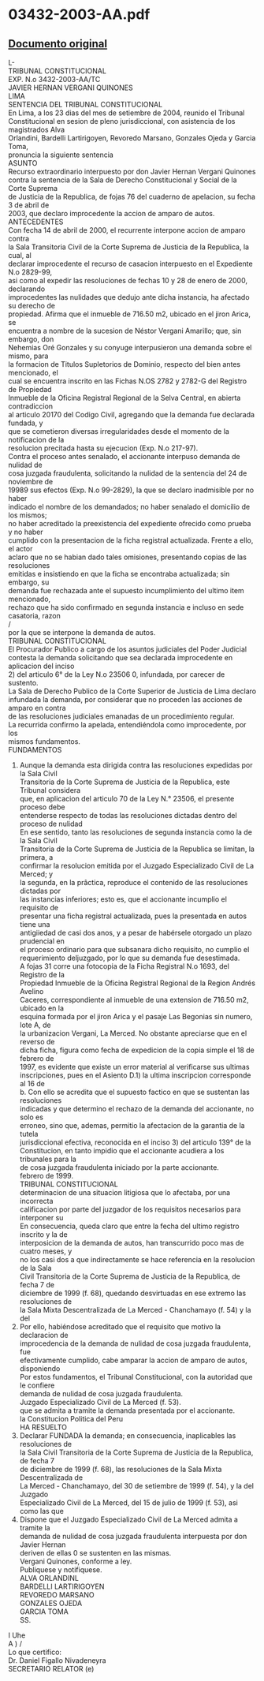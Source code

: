 
03432-2003-AA.pdf
=================
  
[Documento original](https://tc.gob.pe/jurisprudencia/2004/03432-2003-AA.pdf)  
---  
L-  
TRIBUNAL CONSTITUCIONAL  
EXP. N.o 3432-2003-AA/TC  
JAVIER HERNAN VERGANI QUINONES  
LIMA  
SENTENCIA DEL TRIBUNAL CONSTITUCIONAL  
En Lima, a los 23 dias del mes de setiembre de 2004, reunido el Tribunal  
Constitucional en sesion de pleno jurisdiccional, con asistencia de los magistrados Alva  
Orlandini, Bardelli Lartirigoyen, Revoredo Marsano, Gonzales Ojeda y Garcia Toma,  
pronuncia la siguiente sentencia  
ASUNTO  
Recurso extraordinario interpuesto por don Javier Hernan Vergani Quinones  
contra la sentencia de la Sala de Derecho Constitucional y Social de la Corte Suprema  
de Justicia de la Republica, de fojas 76 del cuaderno de apelacion, su fecha 3 de abril de  
2003, que declaro improcedente la accion de amparo de autos.  
ANTECEDENTES  
Con fecha 14 de abril de 2000, el recurrente interpone accion de amparo contra  
la Sala Transitoria Civil de la Corte Suprema de Justicia de la Republica, la cual, al  
declarar improcedente el recurso de casacion interpuesto en el Expediente N.o 2829-99,  
asi como al expedir las resoluciones de fechas 10 y 28 de enero de 2000, declarando  
improcedentes las nulidades que dedujo ante dicha instancia, ha afectado su derecho de  
propiedad. Afirma que el inmueble de 716.50 m2, ubicado en el jiron Arica, se  
encuentra a nombre de la sucesion de Néstor Vergani Amarillo; que, sin embargo, don  
Nehemias Oré Gonzales y su conyuge interpusieron una demanda sobre el mismo, para  
la formacion de Titulos Supletorios de Dominio, respecto del bien antes mencionado, el  
cual se encuentra inscrito en las Fichas N.OS 2782 y 2782-G del Registro de Propiedad  
Inmueble de la Oficina Registral Regional de la Selva Central, en abierta contradiccion  
al articulo 20170 del Codigo Civil, agregando que la demanda fue declarada fundada, y  
que se cometieron diversas irregularidades desde el momento de la notificacion de la  
resolucion precitada hasta su ejecucion (Exp. N.o 217-97).  
Contra el proceso antes senalado, el accionante interpuso demanda de nulidad de  
cosa juzgada fraudulenta, solicitando la nulidad de la sentencia del 24 de noviembre de  
19989 sus efectos (Exp. N.o 99-2829), la que se declaro inadmisible por no haber  
indicado el nombre de los demandados; no haber senalado el domicilio de los mismos;  
no haber acreditado la preexistencia del expediente ofrecido como prueba y no haber  
cumplido con la presentacion de la ficha registral actualizada. Frente a ello, el actor  
aclaro que no se habian dado tales omisiones, presentando copias de las resoluciones  
emitidas e insistiendo en que la ficha se encontraba actualizada; sin embargo, su  
demanda fue rechazada ante el supuesto incumplimiento del ultimo item mencionado,  
rechazo que ha sido confirmado en segunda instancia e incluso en sede casatoria, razon  
/  
por la que se interpone la demanda de autos.  
TRIBUNAL CONSTITUCIONAL  
El Procurador Publico a cargo de los asuntos judiciales del Poder Judicial  
contesta la demanda solicitando que sea declarada improcedente en aplicacion del inciso  
2) del articulo 6° de la Ley N.o 23506 0, infundada, por carecer de sustento.  
La Sala de Derecho Publico de la Corte Superior de Justicia de Lima declaro  
infundada la demanda, por considerar que no proceden las acciones de amparo en contra  
de las resoluciones judiciales emanadas de un procedimiento regular.  
La recurrida confirmo la apelada, entendiéndola como improcedente, por los  
mismos fundamentos.  
FUNDAMENTOS  
1. Aunque la demanda esta dirigida contra las resoluciones expedidas por la Sala Civil  
Transitoria de la Corte Suprema de Justicia de la Republica, este Tribunal considera  
que, en aplicacion del articulo 70 de la Ley N.° 23506, el presente proceso debe  
entenderse respecto de todas las resoluciones dictadas dentro del proceso de nulidad  
En ese sentido, tanto las resoluciones de segunda instancia como la de la Sala Civil  
Transitoria de la Corte Suprema de Justicia de la Republica se limitan, la primera, a  
confirmar la resolucion emitida por el Juzgado Especializado Civil de La Merced; y  
la segunda, en la prâctica, reproduce el contenido de las resoluciones dictadas por  
las instancias inferiores; esto es, que el accionante incumplio el requisito de  
presentar una ficha registral actualizada, pues la presentada en autos tiene una  
antigiiedad de casi dos anos, y a pesar de habérsele otorgado un plazo prudencial en  
el proceso ordinario para que subsanara dicho requisito, no cumplio el  
requerimiento deljuzgado, por lo que su demanda fue desestimada.  
A fojas 31 corre una fotocopia de la Ficha Registral N.o 1693, del Registro de la  
Propiedad Inmueble de la Oficina Registral Regional de la Region Andrés Avelino  
Caceres, correspondiente al inmueble de una extension de 716.50 m2, ubicado en la  
esquina formada por el jiron Arica y el pasaje Las Begonias sin numero, lote A, de  
la urbanizacion Vergani, La Merced. No obstante apreciarse que en el reverso de  
dicha ficha, figura como fecha de expedicion de la copia simple el 18 de febrero de  
1997, es evidente que existe un error material al verificarse sus ultimas  
inscripciones, pues en el Asiento D.1) la ultima inscripcion corresponde al 16 de  
b. Con ello se acredita que el supuesto factico en que se sustentan las resoluciones  
indicadas y que determino el rechazo de la demanda del accionante, no solo es  
erroneo, sino que, ademas, permitio la afectacion de la garantia de la tutela  
jurisdiccional efectiva, reconocida en el inciso 3) del articulo 139° de la  
Constitucion, en tanto impidio que el accionante acudiera a los tribunales para la  
de cosa juzgada fraudulenta iniciado por la parte accionante.  
febrero de 1999.  
TRIBUNAL CONSTITUCIONAL  
determinacion de una situacion litigiosa que lo afectaba, por una incorrecta  
calificacion por parte del juzgador de los requisitos necesarios para interponer su  
En consecuencia, queda claro que entre la fecha del ultimo registro inscrito y la de  
interposicion de la demanda de autos, han transcurrido poco mas de cuatro meses, y  
no los casi dos a que indirectamente se hace referencia en la resolucion de la Sala  
Civil Transitoria de la Corte Suprema de Justicia de la Republica, de fecha 7 de  
diciembre de 1999 (f. 68), quedando desvirtuadas en ese extremo las resoluciones de  
la Sala Mixta Descentralizada de La Merced - Chanchamayo (f. 54) y la del  
4. Por ello, habiéndose acreditado que el requisito que motivo la declaracion de  
improcedencia de la demanda de nulidad de cosa juzgada fraudulenta, fue  
efectivamente cumplido, cabe amparar la accion de amparo de autos, disponiendo  
Por estos fundamentos, el Tribunal Constitucional, con la autoridad que le confiere  
demanda de nulidad de cosa juzgada fraudulenta.  
Juzgado Especializado Civil de La Merced (f. 53).  
que se admita a tramite la demanda presentada por el accionante.  
la Constitucion Politica del Peru  
HA RESUELTO  
1. Declarar FUNDADA la demanda; en consecuencia, inaplicables las resoluciones de  
la Sala Civil Transitoria de la Corte Suprema de Justicia de la Republica, de fecha 7  
de diciembre de 1999 (f. 68), las resoluciones de la Sala Mixta Descentralizada de  
La Merced - Chanchamayo, del 30 de setiembre de 1999 (f. 54), y la del Juzgado  
Especializado Civil de La Merced, del 15 de julio de 1999 (f. 53), asi como las que  
2. Dispone que el Juzgado Especializado Civil de La Merced admita a tramite la  
demanda de nulidad de cosa juzgada fraudulenta interpuesta por don Javier Hernan  
deriven de ellas 0 se sustenten en las mismas.  
Vergani Quinones, conforme a ley.  
Publiquese y notifiquese.  
ALVA ORLANDINL  
BARDELLI LARTIRIGOYEN  
REVOREDO MARSANO  
GONZALES OJEDA  
GARCIA TOMA  
SS.  
  
I Uhe  
A ) /  
Lo que certifico:  
Dr. Daniel Figallo Nivadeneyra  
SECRETARIO RELATOR (e)